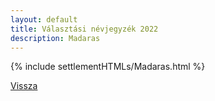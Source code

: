 ```yaml
---
layout: default
title: Választási névjegyzék 2022
description: Madaras
---
```


{% include settlementHTMLs/Madaras.html %}

[Vissza](../)